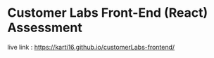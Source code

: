 # Customer Labs Front-End (React) Assessment

live link :  https://karti16.github.io/customerLabs-frontend/
